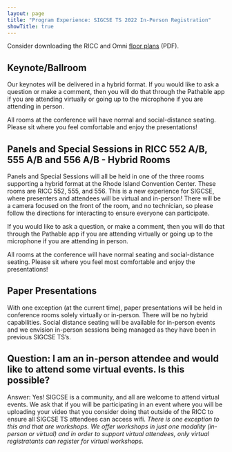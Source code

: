 ```yaml
---
layout: page
title: "Program Experience: SIGCSE TS 2022 In-Person Registration"
showTitle: true
---
```


Consider downloading the RICC and Omni [floor plans](/assets/pdf/RICC_and_Omni_Floor_Plans.pdf) (PDF).

## Keynote/Ballroom
Our keynotes will be delivered in a hybrid format. If you would like to ask a question or make a comment, then you will do that through the Pathable app if you are attending virtually or going up to the microphone if you are attending in person.

All rooms at the conference will have normal and social-distance seating.  Please sit where you feel comfortable and enjoy the presentations!

## Panels and Special Sessions in RICC 552 A/B, 555 A/B and 556 A/B  - Hybrid Rooms

Panels and Special Sessions will all be held in one of the three rooms supporting a hybrid format at the Rhode Island Convention Center.  These rooms are RICC 552, 555, and 556.  This is a new experience for SIGCSE, where presenters and attendees will be virtual and in-person!  There will be a camera focused on the front of the room, and no technician, so please follow the directions for interacting to ensure everyone can participate.

If you would like to ask a question, or make a comment, then you will do that through the Pathable app if you are attending virtually or going up to the microphone if you are attending in person.

All rooms at the conference will have normal seating and social-distance seating.  Please sit where you feel most comfortable and enjoy the presentations!

## Paper Presentations

With one exception (at the current time), paper presentations will be held in conference rooms solely virtually or in-person. There will be no hybrid capabilities.  Social distance seating will be available for in-person events and we envision in-person sessions being managed as they have been in previous SIGCSE TS’s.

## Question: I am an in-person attendee and would like to attend some virtual events. Is this possible?

Answer:  Yes! SIGCSE is a community, and all are welcome to attend virtual events.  We ask that if you will be participating in an event where you will be uploading your video that you consider doing that outside of the RICC to ensure all SIGCSE TS attendees can access wifi.  *There is one exception to this and that are workshops.  We offer workshops in just one modality (in-person or virtual) and in order to support virtual attendees, only virtual registratants can register for virtual workshops.*
